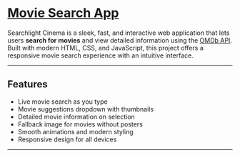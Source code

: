 # [Movie Search App](https://movie-search-app-3qs6.vercel.app/)

Searchlight Cinema is a sleek, fast, and interactive web application that lets users **search for movies** and view detailed information using the [OMDb API](https://www.omdbapi.com/). Built with modern HTML, CSS, and JavaScript, this project offers a responsive movie search experience with an intuitive interface.

---

##  Features

-  Live movie search as you type  
-  Movie suggestions dropdown with thumbnails  
-  Detailed movie information on selection  
-  Fallback image for movies without posters  
-  Smooth animations and modern styling  
-  Responsive design for all devices

---






